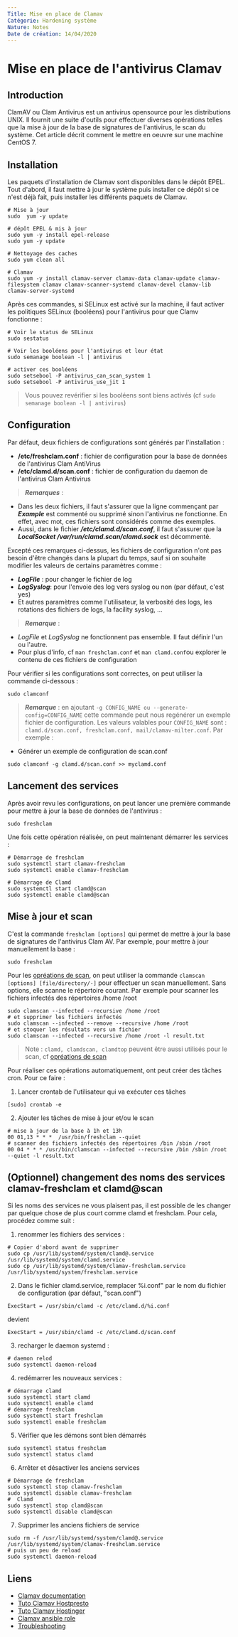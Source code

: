 ```yaml
---
Title: Mise en place de Clamav
Catégorie: Hardening système
Nature: Notes
Date de création: 14/04/2020
---
```


# Mise en place de l'antivirus Clamav

## Introduction
ClamAV ou Clam Antivirus est un antivirus opensource pour les distributions UNIX. Il fournit une suite d'outils pour effectuer diverses opérations telles que la mise à jour de la base de signatures de l'antivirus, le scan du système.
Cet article décrit comment le mettre en oeuvre sur une machine CentOS 7.

## Installation
Les paquets d'installation de Clamav sont disponibles dans le dépôt EPEL. Tout d'abord, il faut mettre à jour le système puis installer ce dépôt si ce n'est déjà fait, puis installer les différents paquets de Clamav.
```
# Mise à jour
sudo  yum -y update

# dépôt EPEL & mis à jour
sudo yum -y install epel-release
sudo yum -y update

# Nettoyage des caches
sudo yum clean all

# Clamav
sudo yum -y install clamav-server clamav-data clamav-update clamav-filesystem clamav clamav-scanner-systemd clamav-devel clamav-lib clamav-server-systemd
```

Après ces commandes, si SELinux est activé sur la machine, il faut activer les politiques SELinux (booléens) pour l'antivirus pour que Clamv fonctionne :
```
# Voir le status de SELinux
sudo sestatus

# Voir les booléens pour l'antivirus et leur état
sudo semanage boolean -l | antivirus

# activer ces booléens
sudo setsebool -P antivirus_can_scan_system 1
sudo setsebool -P antivirus_use_jit 1
```
> Vous pouvez revérifier si les booléens sont biens activés (cf `sudo semanage boolean -l | antivirus`)

## Configuration
Par défaut, deux fichiers de configurations sont générés par l'installation :
- **/etc/freshclam.conf** : fichier de configuration pour la base de données de l'antivirus Clam AntiVirus
- **/etc/clamd.d/scan.conf** : fichier de configuration du daemon de l'antivirus Clam Antivirus

> ***Remarques*** :
  - Dans les deux fichiers, il faut s'assurer que la ligne commençant par ***Example*** est commenté ou supprimé sinon l'antivirus ne fonctionne. En effet, avec mot, ces fichiers sont considérés comme des exemples.
  - Aussi, dans le fichier ***/etc/clamd.d/scan.conf***, il faut s'assurer que la ***LocalSocket /var/run/clamd.scan/clamd.sock*** est décommenté.

Excepté ces remarques ci-dessus, les fichiers de configuration n'ont pas besoin d'être changés dans la plupart du temps, sauf si on souhaite modifier les valeurs de certains paramètres comme :
- ***LogFile*** : pour changer le fichier de log
- ***LogSyslog***: pour l'envoie des log vers syslog ou non (par défaut, c'est yes)
- Et autres paramètres comme l'utilisateur, la verbosité des logs, les rotations des fichiers de logs, la facility syslog, ...
> ***Remarque*** :
  - *LogFile* et *LogSyslog* ne fonctionnent pas ensemble. Il faut définir l'un ou l'autre.
  - Pour plus d'info, cf `man freshclam.conf` et `man clamd.conf`ou explorer le contenu de ces fichiers de configuration

Pour vérifier si les configurations sont correctes, on peut utiliser la commande ci-dessous :
```
sudo clamconf
```
> ***Remarque*** : en ajoutant `-g CONFIG_NAME ou --generate-config=CONFIG_NAME` cette commande peut nous regénérer un exemple fichier de configuration. Les valeurs valables pour `CONFIG_NAME` sont : `clamd.d/scan.conf, freshclam.conf, mail/clamav-milter.conf`. Par exemple :
- Générer un exemple de configuration de scan.conf
```
sudo clamconf -g clamd.d/scan.conf >> myclamd.conf
```

## Lancement des services
Après avoir revu les configurations, on peut lancer une première commande pour mettre à jour la base de données de l'antivirus :
```
sudo freshclam
```
Une fois cette opération réalisée, on peut maintenant démarrer les services :
```
# Démarrage de freshclam
sudo systemctl start clamav-freshclam
sudo systemctl enable clamav-freshclam

# Démarrage de Clamd
sudo systemctl start clamd@scan
sudo systemctl enable clamd@scan
```

## Mise à jour et scan
C'est la commande `freshclam [options]` qui permet de mettre à jour la base de signatures de l'antivirus Clam AV. Par exemple, pour mettre à jour manuellement la base :
```
sudo freshclam
```
Pour les [opréations de scan](https://www.clamav.net/documents/scanning), on peut utiliser la commande `clamscan [options] [file/directory/-]` pour effectuer un scan manuellement. Sans options, elle scanne le répertoire courant. Par exemple pour scanner les fichiers infectés des répertoires /home /root
```
sudo clamscan --infected --recursive /home /root
# et supprimer les fichiers infectés
sudo clamscan --infected --remove --recursive /home /root
# et stoquer les résultats vers un fichier
sudo clamscan --infected --recursive /home /root -l result.txt
```
> Note : `clamd, clamdscan, clamdtop` peuvent être aussi utilisés pour le scan, cf [opréations de scan](https://www.clamav.net/documents/scanning)

Pour réaliser ces opérations automatiquement, ont peut créer des tâches cron. Pour ce faire :
1. Lancer crontab de l'utilisateur qui va exécuter ces tâches
```
[sudo] crontab -e
```
2. Ajouter les tâches de mise à jour et/ou le scan
```
# mise à jour de la base à 1h et 13h
00 01,13 * * *  /usr/bin/freshclam --quiet
# scanner des fichiers infectés des répertoires /bin /sbin /root
00 04 * * * /usr/bin/clamscan --infected --recursive /bin /sbin /root --quiet -l result.txt
```

## (Optionnel) changement des noms des services clamav-freshclam et clamd@scan
Si les noms des services ne vous plaisent pas, il est possible de les changer par quelque chose de plus court comme clamd et freshclam. Pour cela, procédez comme suit :
1. renommer les fichiers des services :
```
# Copier d'abord avant de supprimer
sudo cp /usr/lib/systemd/system/clamd@.service  /usr/lib/systemd/system/clamd.service
sudo cp /usr/lib/systemd/system/clamav-freshclam.service /usr/lib/systemd/system/freshclam.service
```
2. Dans le fichier clamd.service, remplacer %i.conf" par le nom du fichier de configuration (par défaut, "scan.conf")
```
ExecStart = /usr/sbin/clamd -c /etc/clamd.d/%i.conf
```
devient
```
ExecStart = /usr/sbin/clamd -c /etc/clamd.d/scan.conf
```
3. recharger le daemon systemd :
```
# daemon relod
sudo systemctl daemon-reload
```
4. redémarrer les nouveaux services :
```
# démarrage clamd
sudo systemctl start clamd
sudo systemctl enable clamd
# démarrage freshclam
sudo systemctl start freshclam
sudo systemctl enable freshclam
```
5. Vérifier que les démons sont bien démarrés
```
sudo systemctl status freshclam
sudo systemctl status clamd
```
6. Arrêter et désactiver les anciens services
```
# Démarrage de freshclam
sudo systemctl stop clamav-freshclam
sudo systemctl disable clamav-freshclam
#  Clamd
sudo systemctl stop clamd@scan
sudo systemctl disable clamd@scan
```
7. Supprimer les anciens fichiers de service
```
sudo rm -f /usr/lib/systemd/system/clamd@.service /usr/lib/systemd/system/clamav-freshclam.service
# puis un peu de reload
sudo systemctl daemon-reload
```

## Liens
- [Clamav documentation](https://www.clamav.net/documents/clam-antivirus-user-manual)
- [Tuto Clamav Hostpresto](https://hostpresto.com/community/tutorials/how-to-install-clamav-on-centos-7/)
- [Tuto Clamav Hostinger](https://www.hostinger.com/tutorials/how-to-install-clamav-centos7)
- [Clamav ansible role](https://github.com/geerlingguy/ansible-role-clamav)
- [Troubleshooting](https://www.clamav.net/documents/troubleshooting-faq)
